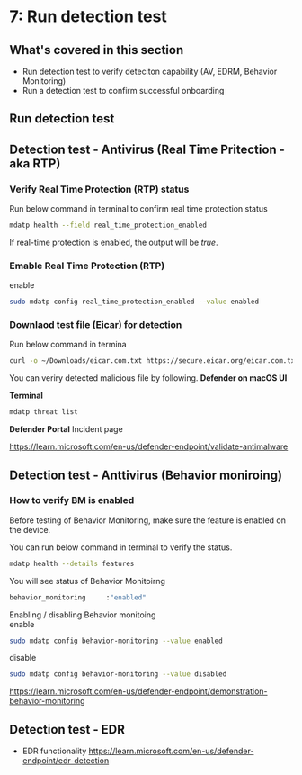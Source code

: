 # 7: Run detection test

## What's covered in this section
- Run detection test to verify deteciton capability (AV, EDRM, Behavior Monitoring)
- Run a detection test to confirm successful onboarding


## Run detection test

## Detection test - Antivirus (Real Time Pritection - aka RTP)

### Verify Real Time Protection (RTP) status
Run below command in terminal to confirm real time protection status
```sh
mdatp health --field real_time_protection_enabled
```
If real-time protection is enabled, the output will be *true*.

### Emable Real Time Protection (RTP) 
enable
```sh
sudo mdatp config real_time_protection_enabled --value enabled
```

### Downlaod test file (Eicar) for detection
Run below command in termina
```sh
curl -o ~/Downloads/eicar.com.txt https://secure.eicar.org/eicar.com.txt
```


You can veriry detected malicious file by following.
**Defender on macOS UI**


**Terminal**  
```sh
mdatp threat list
```
**Defender Portal**
Incident page

https://learn.microsoft.com/en-us/defender-endpoint/validate-antimalware

## Detection test -  Anttivirus (Behavior moniroing)

### How to verify BM is enabled
Before testing of Behavior Monitoring, make sure the feature is enabled on the device.

You can run below command in terminal to verify the status.
```sh
mdatp health --details features
```
You will see status of Behavior Monitoirng
```sh
behavior_monitoring     :"enabled"
```
Enabling / disabling Behavior monitoing  
enable
```sh
sudo mdatp config behavior-monitoring --value enabled
```
disable
```sh
sudo mdatp config behavior-monitoring --value disabled
```

https://learn.microsoft.com/en-us/defender-endpoint/demonstration-behavior-monitoring

## Detection test - EDR
- EDR functionality
https://learn.microsoft.com/en-us/defender-endpoint/edr-detection
